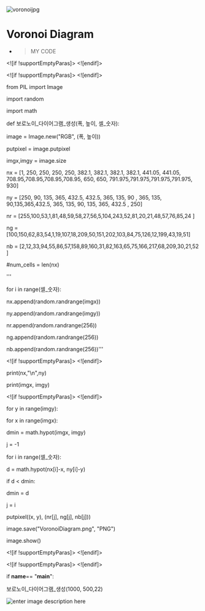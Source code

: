 
![voronoijpg](https://user-images.githubusercontent.com/45711050/61276570-477c6a80-a7eb-11e9-822e-c2c6325efc0a.JPG)




# Voronoi Diagram


- >  MY CODE

<![if !supportEmptyParas]> <![endif]>

<![if !supportEmptyParas]> <![endif]>

from PIL import Image

import random

import math

def 보로노이_다이어그램_생성(폭, 높이, 셀_숫자):

image = Image.new("RGB", (폭, 높이))

putpixel = image.putpixel

imgx,imgy = image.size

nx = [1, 250, 250, 250, 250, 382.1, 382.1, 382.1, 382.1, 441.05, 441.05, 708.95,708.95,708.95,708.95, 650, 650, 791.975,791.975,791.975,791.975, 930]

ny = [250, 90, 135, 365, 432.5, 432.5, 365, 135, 90 , 365, 135, 90,135,365,432.5, 365, 135, 90, 135, 365, 432.5 , 250]

nr = [255,100,53,1,81,48,59,58,27,56,5,104,243,52,81,20,21,48,57,76,85,24 ]

ng = [100,150,62,83,54,1,19,107,18,209,50,151,202,103,84,75,126,12,199,43,19,51]

nb = [2,12,33,94,55,86,57,158,89,160,31,82,163,65,75,166,217,68,209,30,21,52 ]

#num_cells = len(nx)

'''

for i in range(셀_숫자):

nx.append(random.randrange(imgx))

ny.append(random.randrange(imgy))

nr.append(random.randrange(256))

ng.append(random.randrange(256))

nb.append(random.randrange(256))'''

<![if !supportEmptyParas]> <![endif]>

print(nx,"\n",ny)

print(imgx, imgy)

<![if !supportEmptyParas]> <![endif]>

for y in range(imgy):

for x in range(imgx):

dmin = math.hypot(imgx, imgy)

j = -1

for i in range(셀_숫자):

d = math.hypot(nx[i]-x, ny[i]-y)

if d < dmin:

dmin = d

j = i

putpixel((x, y), (nr[j], ng[j], nb[j]))

image.save("VoronoiDiagram.png", "PNG")

image.show()

<![if !supportEmptyParas]> <![endif]>

<![if !supportEmptyParas]> <![endif]>

if __name__== "__main__":

보로노이_다이어그램_생성(1000, 500,22)


![enter image description here](https://picasaweb.google.com/103712751618000146933/6714167179324719201#6714167181377535234 "voronoi")




  
